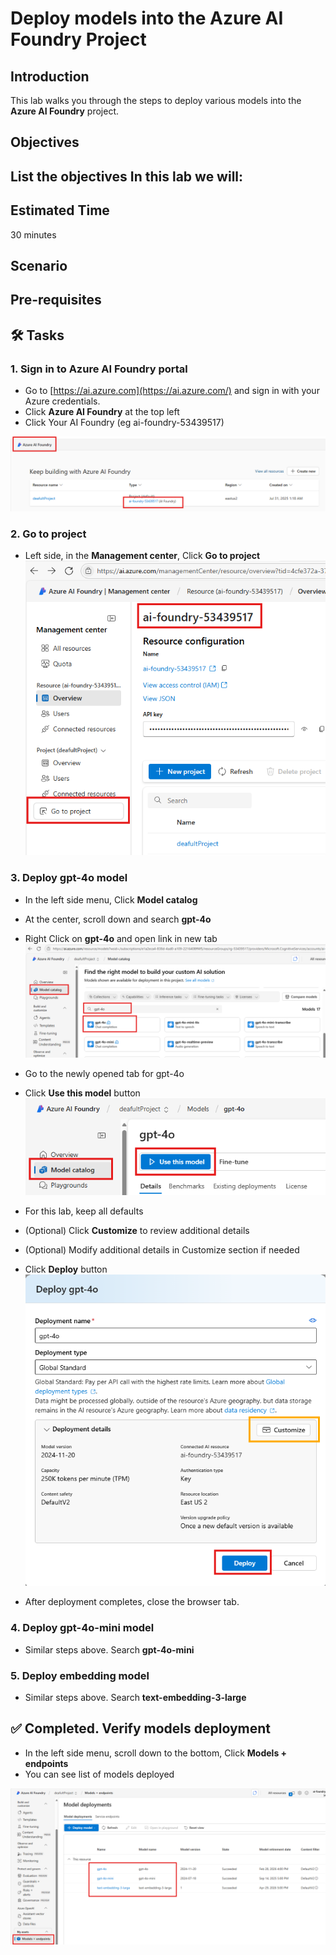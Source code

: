 # Deploy models into the Azure AI Foundry Project

## Introduction 

This lab walks you through the steps to deploy various models into the **Azure AI Foundry** project.

## Objectives 
 List the objectives
In this lab we will:
-	


## Estimated Time 

30 minutes 

## Scenario


## Pre-requisites

## 🛠️ Tasks

### 1. Sign in to Azure AI Foundry portal
- Go to [https://ai.azure.com](https://ai.azure.com/) and sign in with your Azure credentials.
- Click **Azure AI Foundry** at the top left
- Click Your AI Foundry (eg ai-foundry-53439517)

![Go to resource](images/aifoundryfromaifoundryportal.png)

### 2. Go to project

- Left side, in the **Management center**, Click **Go to project**
![Go to project](images/aifoundrygotoproject.png)

### 3. Deploy gpt-4o model

- In the left side menu, Click **Model catalog**
- At the center, scroll down and search **gpt-4o**
- Right Click on **gpt-4o** and open link in new tab
![Find gpt-4o models](images/findgpt4omodels.png)

- Go to the newly opened tab for gpt-4o
- Click **Use this model** button 
![Use this model](images/usethismodel.png)

- For this lab, keep all defaults
- (Optional) Click **Customize** to review additional details
- (Optional) Modify additional details in Customize section if needed
- Click **Deploy** button 
![Deploy gpt-4o](images/deploygpt4o.png)
- After deployment completes, close the browser tab.

### 4. Deploy gpt-4o-mini model

- Similar steps above. Search **gpt-4o-mini**


### 5. Deploy embedding model

- Similar steps above. Search **text-embedding-3-large**

## ✅ Completed. Verify models deployment

- In the left side menu, scroll down to the bottom, Click **Models + endpoints**
- You can see list of models deployed

![List models deployed](images/listofmodelsdeployed.png)





